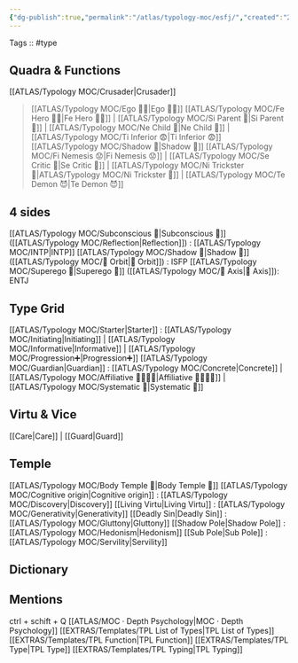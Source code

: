 ```yaml
---
{"dg-publish":true,"permalink":"/atlas/typology-moc/esfj/","created":"2023-01-05T15:24:07.134+01:00","updated":"2023-04-07T16:48:44.215+02:00"}
---
```


Tags :: #type 

## Quadra & Functions
[[ATLAS/Typology MOC/Crusader\|Crusader]]
> [[ATLAS/Typology MOC/Ego 🙋‍♂️\|Ego 🙋‍♂️]]
[[ATLAS/Typology MOC/Fe Hero 🦸‍♂️\|Fe Hero 🦸‍♂️]] | [[ATLAS/Typology MOC/Si Parent 🤨\|Si Parent 🤨]] | [[ATLAS/Typology MOC/Ne Child 🧒\|Ne Child 🧒]] | [[ATLAS/Typology MOC/Ti Inferior 😨\|Ti Inferior 😨]]
> [[ATLAS/Typology MOC/Shadow 👤\|Shadow 👤]] 
[[ATLAS/Typology MOC/Fi Nemesis 😟\|Fi Nemesis 😟]] | [[ATLAS/Typology MOC/Se Critic 🤔\|Se Critic 🤔]] | [[ATLAS/Typology MOC/Ni Trickster 🤡\|ATLAS/Typology MOC/Ni Trickster 🤡]] | [[ATLAS/Typology MOC/Te Demon 😈\|Te Demon 😈]]

## 4 sides  
[[ATLAS/Typology MOC/Subconscious 🤸\|Subconscious 🤸]] ([[ATLAS/Typology MOC/Reflection\|Reflection]]) : [[ATLAS/Typology MOC/INTP\|INTP]]
[[ATLAS/Typology MOC/Shadow 👤\|Shadow 👤]] ([[ATLAS/Typology MOC/🔄 Orbit\|🔄 Orbit]]) : ISFP
[[ATLAS/Typology MOC/Superego 👹\|Superego 👹]] ([[ATLAS/Typology MOC/🧲 Axis\|🧲 Axis]]):  ENTJ 

## Type Grid 
[[ATLAS/Typology MOC/Starter\|Starter]] : [[ATLAS/Typology MOC/Initiating\|Initiating]] | [[ATLAS/Typology MOC/Informative\|Informative]] | [[ATLAS/Typology MOC/Progression➕\|Progression➕]]
[[ATLAS/Typology MOC/Guardian\|Guardian]]  : [[ATLAS/Typology MOC/Concrete\|Concrete]] | [[ATLAS/Typology MOC/Affiliative 👨‍👩‍👧‍👦\|Affiliative 👨‍👩‍👧‍👦]] | [[ATLAS/Typology MOC/Systematic 🔧\|Systematic 🔧]] 

## Virtu & Vice
[[Care\|Care]] | [[Guard\|Guard]] 

## Temple 
[[ATLAS/Typology MOC/Body Temple 🌳\|Body Temple 🌳]]
[[ATLAS/Typology MOC/Cognitive origin\|Cognitive origin]] : [[ATLAS/Typology MOC/Discovery\|Discovery]]
[[Living Virtu\|Living Virtu]] : [[ATLAS/Typology MOC/Generativity\|Generativity]]
[[Deadly Sin\|Deadly Sin]] : [[ATLAS/Typology MOC/Gluttony\|Gluttony]]
[[Shadow Pole\|Shadow Pole]] : [[ATLAS/Typology MOC/Hedonism\|Hedonism]]
[[Sub Pole\|Sub Pole]] : [[ATLAS/Typology MOC/Servility\|Servility]]

## Dictionary


## Mentions 
ctrl + schift + Q
[[ATLAS/MOC · Depth Psychology\|MOC · Depth Psychology]]
[[EXTRAS/Templates/TPL List of Types\|TPL List of Types]]
[[EXTRAS/Templates/TPL Function\|TPL Function]]
[[EXTRAS/Templates/TPL Type\|TPL Type]]
[[EXTRAS/Templates/TPL Typing\|TPL Typing]]
